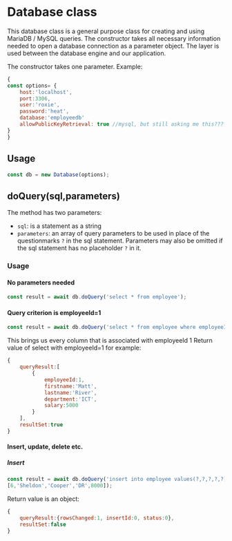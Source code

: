 # Database class

This database class is a general purpose class for creating and using MariaDB / MySQL queries. The constructor takes all necessary information needed to open a database connection as a parameter object. The layer is used between the database engine and our application.

The constructor takes one parameter. Example:

```js
{
const options= {
    host:'localhost',
    port:3306,
    user:'roxie',
    password:'heat',
    database:'employeedb'
    allowPublicKeyRetrieval: true //mysql, but still asking me this???
}
}
```

## Usage

```js
const db = new Database(options);
```

## **doQuery(sql,parameters)** 
The method has two parameters:
- `sql`: is a statement as a string 
- `parameters`: an array of query parameters to be used in place of the questionmarks `?` in the sql statement. Parameters may also be omitted if the sql statement has no placeholder `?` in it.

### Usage
#### No parameters needed
```js
const result = await db.doQuery('select * from employee');
```

#### Query criterion is employeeId=1
```js
const result = await db.doQuery('select * from employee where employeeId=?', [1]);
```
This brings us every column that is associated with employeeId 1
Return value of select with employeeId=1 for example:
```js
{
    queryResult:[
        {
            employeeId:1,
            firstname:'Matt',
            lastname:'River',
            department:'ICT',
            salary:5000
        }
    ],
    resultSet:true
}
```

#### Insert, update, delete etc.
##### Insert
```js
const result = await db.doQuery('insert into employee values(?,?,?,?,?)', 
[6,'Sheldon','Cooper','DR',8000]);
```
Return value is an object:
```js
{
    queryResult:{rowsChanged:1, insertId:0, status:0},
    resultSet:false
}
```

